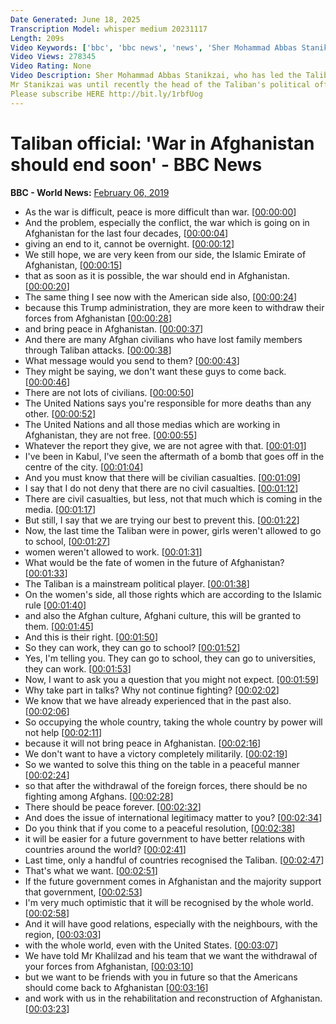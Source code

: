 ```yaml
---
Date Generated: June 18, 2025
Transcription Model: whisper medium 20231117
Length: 209s
Video Keywords: ['bbc', 'bbc news', 'news', 'Sher Mohammad Abbas Stanikzai', 'Taliban', 'Taliban official', 'Stanikzai', 'Afghanistan', 'Afghanistan news']
Video Views: 278345
Video Rating: None
Video Description: Sher Mohammad Abbas Stanikzai, who has led the Taliban's peace negotiations with the US, has told the BBC that "peace is more difficult to achieve than war".
Mr Stanikzai was until recently the head of the Taliban's political office in Qatar and remains a leading figure in the group. He gave his first interview to the international media to the BBC's Secunder Kermani, while attending a meeting in Moscow with senior Afghan opposition politicians
Please subscribe HERE http://bit.ly/1rbfUog
---
```


# Taliban official: 'War in Afghanistan should end soon' - BBC News
**BBC - World News:** [February 06, 2019](https://www.youtube.com/watch?v=Rk2QhECbTtI)
*  As the war is difficult, peace is more difficult than war. [[00:00:00](https://www.youtube.com/watch?v=Rk2QhECbTtI&t=0.0s)]
*  And the problem, especially the conflict, the war which is going on in Afghanistan for the last four decades, [[00:00:04](https://www.youtube.com/watch?v=Rk2QhECbTtI&t=4.0s)]
*  giving an end to it, cannot be overnight. [[00:00:12](https://www.youtube.com/watch?v=Rk2QhECbTtI&t=12.0s)]
*  We still hope, we are very keen from our side, the Islamic Emirate of Afghanistan, [[00:00:15](https://www.youtube.com/watch?v=Rk2QhECbTtI&t=15.0s)]
*  that as soon as it is possible, the war should end in Afghanistan. [[00:00:20](https://www.youtube.com/watch?v=Rk2QhECbTtI&t=20.0s)]
*  The same thing I see now with the American side also, [[00:00:24](https://www.youtube.com/watch?v=Rk2QhECbTtI&t=24.0s)]
*  because this Trump administration, they are more keen to withdraw their forces from Afghanistan [[00:00:28](https://www.youtube.com/watch?v=Rk2QhECbTtI&t=28.0s)]
*  and bring peace in Afghanistan. [[00:00:37](https://www.youtube.com/watch?v=Rk2QhECbTtI&t=37.0s)]
*  And there are many Afghan civilians who have lost family members through Taliban attacks. [[00:00:38](https://www.youtube.com/watch?v=Rk2QhECbTtI&t=38.0s)]
*  What message would you send to them? [[00:00:43](https://www.youtube.com/watch?v=Rk2QhECbTtI&t=43.0s)]
*  They might be saying, we don't want these guys to come back. [[00:00:46](https://www.youtube.com/watch?v=Rk2QhECbTtI&t=46.0s)]
*  There are not lots of civilians. [[00:00:50](https://www.youtube.com/watch?v=Rk2QhECbTtI&t=50.0s)]
*  The United Nations says you're responsible for more deaths than any other. [[00:00:52](https://www.youtube.com/watch?v=Rk2QhECbTtI&t=52.0s)]
*  The United Nations and all those medias which are working in Afghanistan, they are not free. [[00:00:55](https://www.youtube.com/watch?v=Rk2QhECbTtI&t=55.0s)]
*  Whatever the report they give, we are not agree with that. [[00:01:01](https://www.youtube.com/watch?v=Rk2QhECbTtI&t=61.0s)]
*  I've been in Kabul, I've seen the aftermath of a bomb that goes off in the centre of the city. [[00:01:04](https://www.youtube.com/watch?v=Rk2QhECbTtI&t=64.0s)]
*  And you must know that there will be civilian casualties. [[00:01:09](https://www.youtube.com/watch?v=Rk2QhECbTtI&t=69.0s)]
*  I say that I do not deny that there are no civil casualties. [[00:01:12](https://www.youtube.com/watch?v=Rk2QhECbTtI&t=72.0s)]
*  There are civil casualties, but less, not that much which is coming in the media. [[00:01:17](https://www.youtube.com/watch?v=Rk2QhECbTtI&t=77.0s)]
*  But still, I say that we are trying our best to prevent this. [[00:01:22](https://www.youtube.com/watch?v=Rk2QhECbTtI&t=82.0s)]
*  Now, the last time the Taliban were in power, girls weren't allowed to go to school, [[00:01:27](https://www.youtube.com/watch?v=Rk2QhECbTtI&t=87.0s)]
*  women weren't allowed to work. [[00:01:31](https://www.youtube.com/watch?v=Rk2QhECbTtI&t=91.0s)]
*  What would be the fate of women in the future of Afghanistan? [[00:01:33](https://www.youtube.com/watch?v=Rk2QhECbTtI&t=93.0s)]
*  The Taliban is a mainstream political player. [[00:01:38](https://www.youtube.com/watch?v=Rk2QhECbTtI&t=98.0s)]
*  On the women's side, all those rights which are according to the Islamic rule [[00:01:40](https://www.youtube.com/watch?v=Rk2QhECbTtI&t=100.0s)]
*  and also the Afghan culture, Afghani culture, this will be granted to them. [[00:01:45](https://www.youtube.com/watch?v=Rk2QhECbTtI&t=105.0s)]
*  And this is their right. [[00:01:50](https://www.youtube.com/watch?v=Rk2QhECbTtI&t=110.0s)]
*  So they can work, they can go to school? [[00:01:52](https://www.youtube.com/watch?v=Rk2QhECbTtI&t=112.0s)]
*  Yes, I'm telling you. They can go to school, they can go to universities, they can work. [[00:01:53](https://www.youtube.com/watch?v=Rk2QhECbTtI&t=113.0s)]
*  Now, I want to ask you a question that you might not expect. [[00:01:59](https://www.youtube.com/watch?v=Rk2QhECbTtI&t=119.0s)]
*  Why take part in talks? Why not continue fighting? [[00:02:02](https://www.youtube.com/watch?v=Rk2QhECbTtI&t=122.0s)]
*  We know that we have already experienced that in the past also. [[00:02:06](https://www.youtube.com/watch?v=Rk2QhECbTtI&t=126.0s)]
*  So occupying the whole country, taking the whole country by power will not help [[00:02:11](https://www.youtube.com/watch?v=Rk2QhECbTtI&t=131.0s)]
*  because it will not bring peace in Afghanistan. [[00:02:16](https://www.youtube.com/watch?v=Rk2QhECbTtI&t=136.0s)]
*  We don't want to have a victory completely militarily. [[00:02:19](https://www.youtube.com/watch?v=Rk2QhECbTtI&t=139.0s)]
*  So we wanted to solve this thing on the table in a peaceful manner [[00:02:24](https://www.youtube.com/watch?v=Rk2QhECbTtI&t=144.0s)]
*  so that after the withdrawal of the foreign forces, there should be no fighting among Afghans. [[00:02:28](https://www.youtube.com/watch?v=Rk2QhECbTtI&t=148.0s)]
*  There should be peace forever. [[00:02:32](https://www.youtube.com/watch?v=Rk2QhECbTtI&t=152.0s)]
*  And does the issue of international legitimacy matter to you? [[00:02:34](https://www.youtube.com/watch?v=Rk2QhECbTtI&t=154.0s)]
*  Do you think that if you come to a peaceful resolution, [[00:02:38](https://www.youtube.com/watch?v=Rk2QhECbTtI&t=158.0s)]
*  it will be easier for a future government to have better relations with countries around the world? [[00:02:41](https://www.youtube.com/watch?v=Rk2QhECbTtI&t=161.0s)]
*  Last time, only a handful of countries recognised the Taliban. [[00:02:47](https://www.youtube.com/watch?v=Rk2QhECbTtI&t=167.0s)]
*  That's what we want. [[00:02:51](https://www.youtube.com/watch?v=Rk2QhECbTtI&t=171.0s)]
*  If the future government comes in Afghanistan and the majority support that government, [[00:02:53](https://www.youtube.com/watch?v=Rk2QhECbTtI&t=173.0s)]
*  I'm very much optimistic that it will be recognised by the whole world. [[00:02:58](https://www.youtube.com/watch?v=Rk2QhECbTtI&t=178.0s)]
*  And it will have good relations, especially with the neighbours, with the region, [[00:03:03](https://www.youtube.com/watch?v=Rk2QhECbTtI&t=183.0s)]
*  with the whole world, even with the United States. [[00:03:07](https://www.youtube.com/watch?v=Rk2QhECbTtI&t=187.0s)]
*  We have told Mr Khalilzad and his team that we want the withdrawal of your forces from Afghanistan, [[00:03:10](https://www.youtube.com/watch?v=Rk2QhECbTtI&t=190.0s)]
*  but we want to be friends with you in future so that the Americans should come back to Afghanistan [[00:03:16](https://www.youtube.com/watch?v=Rk2QhECbTtI&t=196.0s)]
*  and work with us in the rehabilitation and reconstruction of Afghanistan. [[00:03:23](https://www.youtube.com/watch?v=Rk2QhECbTtI&t=203.0s)]
